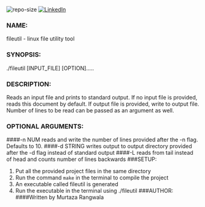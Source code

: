 ![repo-size](https://img.shields.io/github/repo-size/murtazahatim/multipurpose-linux-file-utility)
[![LinkedIn](https://img.shields.io/badge/linkedin-connect-blue)](https://www.linkedin.com/in/murtaza-rangwala-889064160/)
### NAME:
fileutil - linux file utility tool
### SYNOPSIS:
./fileutil [INPUT_FILE] [OPTION].....
### DESCRIPTION:
Reads an input file and prints to standard output. If no input file is provided, reads this document by default.
If output file is provided, write to output file. Number of lines to be read can be passed as an argument as well.
### OPTIONAL ARGUMENTS:
####-n NUM
reads and write the number of lines provided after the -n flag. Defaults to 10.
####-d STRING
writes output to output directory provided after the -d flag instead of standard output
####-L
reads from tail instead of head and counts number of lines backwards
###SETUP:
1. Put all the provided project files in the same directory
2. Run the command `make` in the terminal to compile the project
3. An executable called fileutil is generated
4. Run the executable in the terminal using ./fileutil
###AUTHOR:
####Written by Murtaza Rangwala
